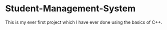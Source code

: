 # Student-Management-System
This is my ever first project which I have ever done using the basics of C++.
